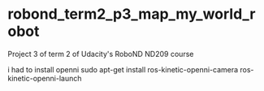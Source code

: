 # robond_term2_p3_map_my_world_robot
Project 3 of term 2 of Udacity's RoboND ND209 course

i had to install openni sudo apt-get install ros-kinetic-openni-camera ros-kinetic-openni-launch

